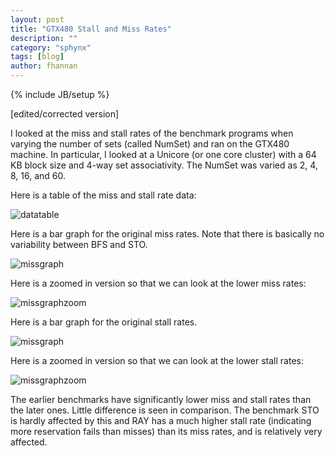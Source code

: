 ```yaml
---
layout: post
title: "GTX480 Stall and Miss Rates"
description: ""
category: "sphynx"
tags: [blog]
author: fhannan
---
```

{% include JB/setup %}

[edited/corrected version]

I looked at the miss and stall rates of the benchmark programs when varying the number of sets (called NumSet) and ran on the GTX480 machine. In particular, I looked at a Unicore (or one core cluster) with a 64 KB block size and 4-way set associativity. The NumSet was varied as 2, 4, 8, 16, and 60.

Here is a table of the miss and stall rate data:

![datatable](http://i.imgur.com/M0mLKWw.png)


Here is a bar graph for the original miss rates. Note that there is basically no variability between BFS and STO.

![missgraph](http://i.imgur.com/68G8BvH.png)

Here is a zoomed in version so that we can look at the lower miss rates:

![missgraphzoom](http://i.imgur.com/bQi17i0.png)

Here is a bar graph for the original stall rates.

![missgraph](http://imgur.com/sDByQVS.png)

Here is a zoomed in version so that we can look at the lower stall rates:

![missgraphzoom](http://imgur.com/udjkHci.png)

The earlier benchmarks have significantly lower miss and stall rates than the later ones. Little difference is seen in comparison. The benchmark STO is hardly affected by this and RAY has a much higher stall rate (indicating more reservation fails than misses) than its miss rates, and is relatively very affected.

